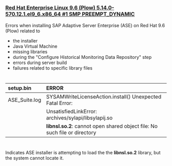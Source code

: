 #
### [Red Hat Enterprise Linux 9.6 (Plow) 5.14.0-570.12.1.el9_6.x86_64 #1 SMP PREEMPT_DYNAMIC](https://github.com/andreshermoso/sap/tree/main/sap-ase-16-install-rhel/sap-ase-161-install-rhel9)

Errors when installing SAP Adaptive Server Enterprise (ASE) on Red Hat 9.6 (Plow) related to
- the installer
- Java Virtual Machine
- missing libraries
- during the "Configure Historical Monitoring Data Repository" step
- errors during server build
- failures related to specific library files

#
|setup.bin|ERROR|
|:--------|:----|
|ASE_Suite.log|SYSAMWriteLicenseAction.install() Unexpected Fatal Error:|
||UnsatisfiedLinkError: archives/sylapi/libsylapij.so|
||__libnsl.so.2__: cannot open shared object file: No such file or directory|

#
Indicates ASE installer is attempting to load the the __libnsl.so.2__ library, but the system cannot locate it.

